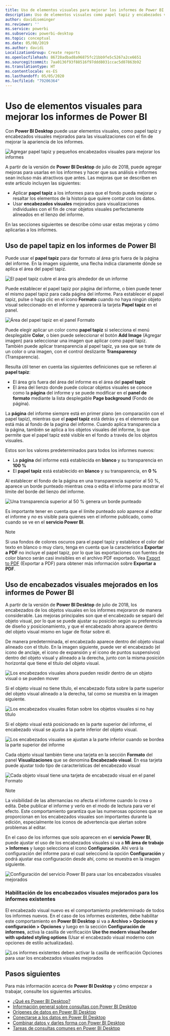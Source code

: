 ```yaml
---
title: Uso de elementos visuales para mejorar los informes de Power BI
description: Uso de elementos visuales como papel tapiz y encabezados visuales para mejorar los informes
author: davidiseminger
ms.reviewer: ''
ms.service: powerbi
ms.subservice: powerbi-desktop
ms.topic: conceptual
ms.date: 05/08/2019
ms.author: davidi
LocalizationGroup: Create reports
ms.openlocfilehash: 86728adbad8a96875fc21bb9fe5c5267a2ce6651
ms.sourcegitcommit: 7aa0136f93f88516f97ddd8031ccac5d07863b92
ms.translationtype: HT
ms.contentlocale: es-ES
ms.lasthandoff: 05/05/2020
ms.locfileid: "79206364"
---
```

# <a name="use-visual-elements-to-enhance-power-bi-reports"></a>Uso de elementos visuales para mejorar los informes de Power BI

Con **Power BI Desktop** puede usar elementos visuales, como papel tapiz y encabezados visuales mejorados para las visualizaciones con el fin de mejorar la apariencia de los informes.

![Agregar papel tapiz y pequeños encabezados visuales para mejorar los informes](media/desktop-visual-elements-for-reports/visual-elements-for-reports_01.png)

A partir de la versión de **Power BI Desktop** de julio de 2018, puede agregar mejoras para usarlas en los informes y hacer que sus análisis e informes sean incluso más atractivos que antes. Las mejoras que se describen en este artículo incluyen las siguientes: 

* Aplicar **papel tapiz** a los informes para que el fondo pueda mejorar o resaltar los elementos de la historia que quiere contar con los datos.
* Usar **encabezados visuales** mejorados para visualizaciones individuales con el fin de crear objetos visuales perfectamente alineados en el lienzo del informe. 

En las secciones siguientes se describe cómo usar estas mejoras y cómo aplicarlas a los informes.

## <a name="using-wallpaper-in-power-bi-reports"></a>Uso de papel tapiz en los informes de Power BI

Puede usar el **papel tapiz** para dar formato al área gris fuera de la página del informe. En la imagen siguiente, una flecha indica claramente dónde se aplica el área del papel tapiz. 

![El papel tapiz cubre el área gris alrededor de un informe](media/desktop-visual-elements-for-reports/visual-elements-for-reports_02.png)

Puede establecer el papel tapiz por página del informe, o bien puede tener el mismo papel tapiz para cada página del informe. Para establecer el papel tapiz, pulse o haga clic en el icono **Formato** cuando no haya ningún objeto visual seleccionado en el informe y aparecerá la tarjeta **Papel tapiz** en el panel.

![Área del papel tapiz en el panel Formato](media/desktop-visual-elements-for-reports/visual-elements-for-reports_03.png)

Puede elegir aplicar un color como **papel tapiz** si selecciona el menú desplegable **Color**, o bien puede seleccionar el botón **Add Image** (Agregar imagen) para seleccionar una imagen que aplicar como papel tapiz. También puede aplicar transparencia al papel tapiz, ya sea que se trate de un color o una imagen, con el control deslizante **Transparency** (Transparencia).

Resulta útil tener en cuenta las siguientes definiciones que se refieren al **papel tapiz**:

* El área gris fuera del área del informe es el área del **papel tapiz**
* El área del lienzo donde puede colocar objetos visuales se conoce como la **página** del informe y se puede modificar en el **panel de formato** mediante la lista desplegable **Page background** (Fondo de página).

La **página** del informe siempre está en primer plano (en comparación con el papel tapiz), mientras que el **papel tapiz** está detrás y es el elemento que está más al fondo de la pagina del informe. Cuando aplica transparencia a la página, también se aplica a los objetos visuales del informe, lo que permite que el papel tapiz esté visible en el fondo a través de los objetos visuales.

Estos son los valores predeterminados para todos los informes nuevos:

* La **página** del informe está establecida en **blanco** y su transparencia en **100 %**
* El **papel tapiz** está establecido en **blanco** y su transparencia, en **0 %**

Al establecer el fondo de la página en una transparencia superior al 50 %, aparece un borde punteado mientras crea o edita el informe para mostrar el límite del borde del lienzo del informe. 

![Una transparencia superior al 50 % genera un borde punteado](media/desktop-visual-elements-for-reports/visual-elements-for-reports_04.png)

Es importante tener en cuenta que el límite punteado *solo* aparece al editar el informe y *no* es visible para quienes ven el informe publicado, como cuando se ve en el **servicio Power BI**.

> [!NOTE]
> Si usa fondos de colores oscuros para el papel tapiz y establece el color del texto en blanco o muy claro, tenga en cuenta que la característica **Exportar a PDF** no incluye el papel tapiz, por lo que las exportaciones con fuentes de color blanco serán casi invisibles en el archivo PDF exportado. Vea [Export to PDF](desktop-export-to-pdf.md) (Exportar a PDF) para obtener más información sobre **Exportar a PDF**.


## <a name="using-improved-visual-headers-in-power-bi-reports"></a>Uso de encabezados visuales mejorados en los informes de Power BI

A partir de la versión de **Power BI Desktop** de julio de 2018, los encabezados de los objetos visuales en los informes mejoraron de manera considerable. Las mejoras principales son que el encabezado se separó del objeto visual, por lo que se puede ajustar su posición según su preferencia de diseño y posicionamiento, y que el encabezado ahora aparece dentro del objeto visual mismo en lugar de flotar sobre él. 

De manera predeterminada, el encabezado aparece dentro del objeto visual alineado con el título. En la imagen siguiente, puede ver el encabezado (el icono de anclaje, el icono de expansión y el icono de puntos suspensivos) dentro del objeto visual y alineado a la derecha, junto con la misma posición horizontal que tiene el título del objeto visual.

![Los encabezados visuales ahora pueden residir dentro de un objeto visual o se pueden mover](media/desktop-visual-elements-for-reports/visual-elements-for-reports_05.png)

Si el objeto visual no tiene título, el encabezado flota sobre la parte superior del objeto visual alineado a la derecha, tal como se muestra en la imagen siguiente. 

![Los encabezados visuales flotan sobre los objetos visuales si no hay título](media/desktop-visual-elements-for-reports/visual-elements-for-reports_07.png)

Si el objeto visual está posicionado en la parte superior del informe, el encabezado visual se ajusta a la parte inferior del objeto visual. 

![Los encabezados visuales se ajustan a la parte inferior cuando se bordea la parte superior del informe](media/desktop-visual-elements-for-reports/visual-elements-for-reports_08.png)

Cada objeto visual también tiene una tarjeta en la sección **Formato** del panel **Visualizaciones** que se denomina **Encabezado visual**. En esa tarjeta puede ajustar todo tipo de características del encabezado visual

![Cada objeto visual tiene una tarjeta de encabezado visual en el panel Formato](media/desktop-visual-elements-for-reports/visual-elements-for-reports_09.png)

> [!NOTE]
> La visibilidad de las alternancias no afecta el informe cuando lo crea o edita. Debe publicar el informe y verlo en el modo de lectura para ver el efecto. Este comportamiento garantiza que las numerosas opciones que se proporcionan en los encabezados visuales son importantes durante la edición, especialmente los iconos de advertencia que alertan sobre problemas al editar.

En el caso de los informes que solo aparecen en el **servicio Power BI**, puede ajustar el uso de los encabezados visuales si va a **Mi área de trabajo > Informes** y luego selecciona el icono **Configuración**. Ahí verá la configuración del informe para el cual seleccionó la opción **Configuración** y podrá ajustar esa configuración desde ahí, como se muestra en la imagen siguiente.

![Configuración del servicio Power BI para usar los encabezados visuales mejorados](media/desktop-visual-elements-for-reports/visual-elements-for-reports_10.png)

### <a name="enabling-improved-visual-headers-for-existing-reports"></a>Habilitación de los encabezados visuales mejorados para los informes existentes

El encabezado visual nuevo es el comportamiento predeterminado de todos los informes nuevos. En el caso de los informes existentes, debe habilitar este comportamiento en **Power BI Desktop** si va a **Archivo > Opciones y configuración > Opciones** y luego en la sección **Configuración de informes**, activa la casilla de verificación **Use the modern visual header with updated styling options** (Usar el encabezado visual moderno con opciones de estilo actualizadas).

![Los informes existentes deben activar la casilla de verificación Opciones para usar los encabezados visuales mejorados](media/desktop-visual-elements-for-reports/visual-elements-for-reports_06.png)


## <a name="next-steps"></a>Pasos siguientes
Para más información acerca de **Power BI Desktop** y cómo empezar a trabajar, consulte los siguientes artículos.

* [¿Qué es Power BI Desktop?](desktop-what-is-desktop.md)
* [Información general sobre consultas con Power BI Desktop](desktop-query-overview.md)
* [Orígenes de datos en Power BI Desktop](desktop-data-sources.md)
* [Conectarse a los datos en Power BI Desktop](desktop-connect-to-data.md)
* [Combinar datos y darles forma con Power BI Desktop](desktop-shape-and-combine-data.md)
* [Tareas de consultas comunes en Power BI Desktop](desktop-common-query-tasks.md)   

